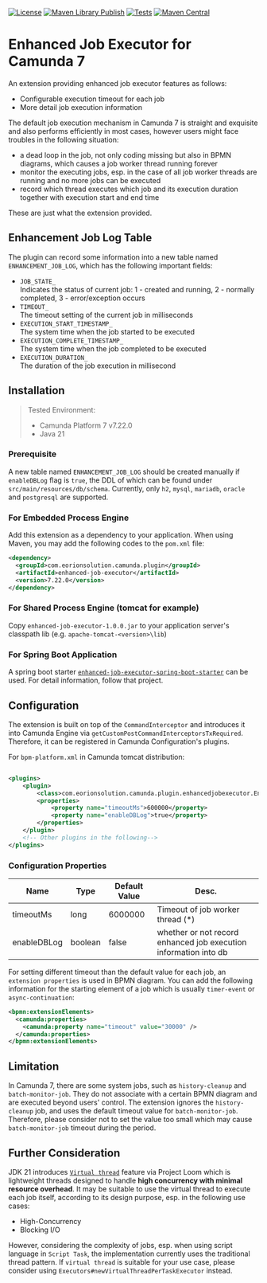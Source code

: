 [![License](https://img.shields.io/badge/License-Apache%202.0-yellowgreen.svg)](https://www.apache.org/licenses/LICENSE-2.0)
[![Maven Library Publish](https://github.com/orion-automation/enhanced-job-executor/actions/workflows/sonatype-publish.yml/badge.svg)](https://github.com/orion-automation/enhanced-job-executor/actions/workflows/sonatype-publish.yml)
[![Tests](https://github.com/orion-automation/application/actions/workflows/push-trigger.yml/badge.svg)](https://github.com/orion-automation/enhanced-job-executor/actions/workflows/push-trigger.yml)
[![Maven Central](https://maven-badges.sml.io/sonatype-central/com.eorion.bo.plugin/enhanced-job-executor/badge.svg)](https://maven-badges.sml.io/sonatype-central/com.eorion.bo.plugin/enhanced-job-executor)

# Enhanced Job Executor for Camunda 7

An extension providing enhanced job executor features as follows:

* Configurable execution timeout for each job
* More detail job execution information

The default job execution mechanism in Camunda 7 is straight and exquisite and 
also performs efficiently in most cases, however users might face troubles in the following situation:

* a dead loop in the job, not only coding missing but also in BPMN diagrams, which causes a job worker thread running forever
* monitor the executing jobs, esp. in the case of all job worker threads are running and no more jobs can be executed
* record which thread executes which job and its execution duration together with execution start and end time

These are just what the extension provided.

## Enhancement Job Log Table

The plugin can record some information into a new table named `ENHANCEMENT_JOB_LOG`, which has the following important fields:

* `JOB_STATE_`  
Indicates the status of current job: 1 - created and running, 2 - normally completed, 3 - error/exception occurs
* `TIMEOUT_`  
The timeout setting of the current job in milliseconds
* `EXECUTION_START_TIMESTAMP_`  
The system time when the job started to be executed
* `EXECUTION_COMPLETE_TIMESTAMP_`  
The system time when the job completed to be executed
* `EXECUTION_DURATION_`  
The duration of the job execution in millisecond

## Installation

> Tested Environment:
>* Camunda Platform 7 v7.22.0
>* Java 21

### Prerequisite

A new table named `ENHANCEMENT_JOB_LOG` should be created manually if `enableDBLog` flag is `true`, the DDL of which can be found under `src/main/resources/db/schema`.
Currently, only `h2`, `mysql`, `mariadb`, `oracle` and `postgresql` are supported.

### For Embedded Process Engine

Add this extension as a dependency to your application. When using Maven, you may add the following codes to the `pom.xml` file:

```xml
<dependency>
  <groupId>com.eorionsolution.camunda.plugin</groupId>
  <artifactId>enhanced-job-executor</artifactId>
  <version>7.22.0</version>
</dependency>
```

### For Shared Process Engine (tomcat for example)

Copy `enhanced-job-executor-1.0.0.jar` to your application server's classpath lib (e.g. `apache-tomcat-<version>\lib`)

### For Spring Boot Application

A spring boot starter [`enhanced-job-executor-spring-boot-starter`](https://github.com/orion-automation/enhanced-job-executor-spring-boot-starter) can be used. 
For detail information, follow that project.

## Configuration

The extension is built on top of the `CommandInterceptor` and introduces it into Camunda Engine via `getCustomPostCommandInterceptorsTxRequired`. 
Therefore, it can be registered in Camunda Configuration's plugins.

For `bpm-platform.xml` in Camunda tomcat distribution:

```xml

<plugins>
    <plugin>
        <class>com.eorionsolution.camunda.plugin.enhancedjobexecutor.EnhancedJobExecutorPlugin</class>
        <properties>
            <property name="timeoutMs">600000</property>
            <property name="enableDBLog">true</property>
        </properties>
    </plugin>
    <!-- Other plugins in the following-->
</plugins>
```

### Configuration Properties

| Name        | Type    | Default Value | Desc.                                                            |
|-------------|---------|---------------|------------------------------------------------------------------|
| timeoutMs   | long    | 6000000       | Timeout of job worker thread  (*)                                |
| enableDBLog | boolean | false         | whether or not record enhanced job execution information into db |

For setting different timeout than the default value for each job, an `extension properties` is used in BPMN diagram.
You can add the following information for the starting element of a job which is usually `timer-event` or `async-continuation`:
```xml
<bpmn:extensionElements>
  <camunda:properties>
    <camunda:property name="timeout" value="30000" />
  </camunda:properties>
</bpmn:extensionElements>
```

## Limitation

In Camunda 7, there are some system jobs, such as `history-cleanup` and `batch-monitor-job`.
They do not associate with a certain BPMN diagram and are executed beyond users' control.
The extension ignores the `history-cleanup` job, and uses the default timeout value for `batch-monitor-job`.
Therefore, please consider not to set the value too small which may cause `batch-monitor-job` timeout during the period.

## Further Consideration

JDK 21 introduces [`Virtual thread`](https://openjdk.org/jeps/444) feature via Project Loom which is lightweight threads designed to handle **high concurrency with minimal resource overhead**.
It may be suitable to use the virtual thread to execute each job itself, according to its design purpose, 
esp. in the following use cases:

* High-Concurrency
* Blocking I/O

However, considering the complexity of jobs, esp. when using script language in `Script Task`, 
the implementation currently uses the traditional thread pattern. 
If `virtual thread` is suitable for your use case, please consider using `Executors#newVirtualThreadPerTaskExecutor` instead.
